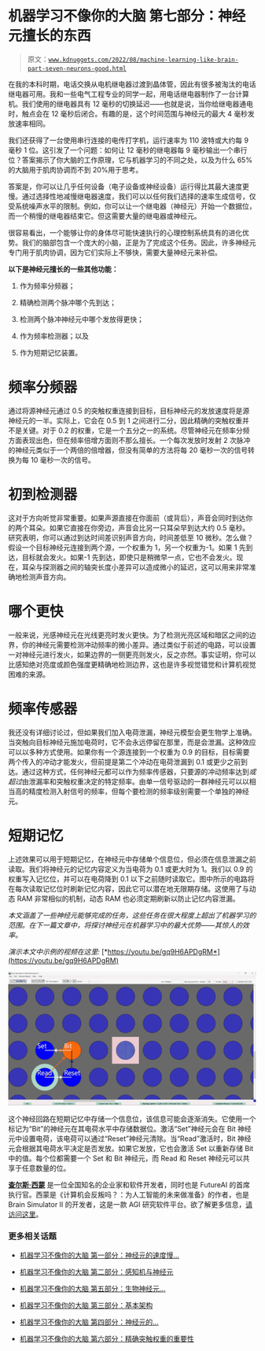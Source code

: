 # 机器学习不像你的大脑 第七部分：神经元擅长的东西

> 原文：[`www.kdnuggets.com/2022/08/machine-learning-like-brain-part-seven-neurons-good.html`](https://www.kdnuggets.com/2022/08/machine-learning-like-brain-part-seven-neurons-good.html)

在我的本科时期，电话交换从电机继电器过渡到晶体管，因此有很多被淘汰的电话继电器可用。我和一些电气工程专业的同学一起，用电话继电器制作了一台计算机。我们使用的继电器具有 12 毫秒的切换延迟——也就是说，当你给继电器通电时，触点会在 12 毫秒后闭合。有趣的是，这个时间范围与神经元的最大 4 毫秒发放速率相同。

我们还获得了一台使用串行连接的电传打字机，运行速率为 110 波特或大约每 9 毫秒 1 位。这引发了一个问题：如何让 12 毫秒的继电器每 9 毫秒输出一个串行位？答案揭示了你大脑的工作原理，它与机器学习的不同之处，以及为什么 65%的大脑用于肌肉协调而不到 20%用于思考。

答案是，你可以让几乎任何设备（电子设备或神经设备）运行得比其最大速度更慢。通过选择性地减慢继电器速度，我们可以以任何我们选择的速率生成信号，仅受系统噪声水平的限制。例如，你可以让一个继电器（神经元）开始一个数据位，而一个稍慢的继电器结束它。但这需要大量的继电器或神经元。

很容易看出，一个能够让你的身体尽可能快速执行的心理控制系统具有的进化优势。我们的脑部包含一个庞大的小脑，正是为了完成这个任务。因此，许多神经元专门用于肌肉协调，因为它们实际上不够快，需要大量神经元来补偿。

**以下是神经元擅长的一些其他功能：**

1.  作为频率分频器；

1.  精确检测两个脉冲哪个先到达；

1.  检测两个脉冲神经元中哪个发放得更快；

1.  作为频率检测器；以及

1.  作为短期记忆装置。

# 频率分频器

通过将源神经元通过 0.5 的突触权重连接到目标，目标神经元的发放速度将是源神经元的一半。实际上，它会在 0.5 到 1 之间进行二分，因此精确的突触权重并不是关键。对于 0.2 的权重，它是一个五分之一的系统。尽管神经元在频率分频方面表现出色，但在频率倍增方面则不那么擅长。一个每次发放时发射 2 次脉冲的神经元类似于一个两倍的倍增器，但没有简单的方法将每 20 毫秒一次的信号转换为每 10 毫秒一次的信号。

# 初到检测器

这对于方向听觉非常重要。如果声源直接在你面前（或背后），声音会同时到达你的两个耳朵。如果它直接在你旁边，声音会比另一只耳朵早到达大约 0.5 毫秒。研究表明，你可以通过到达时间差识别声音方向，时间差低至 10 微秒。怎么做？假设一个目标神经元连接到两个源，一个权重为 1，另一个权重为-1。如果 1 先到达，目标就会发火。如果-1 先到达，即使只是稍微早一点，它也不会发火。现在，耳朵与探测器之间的轴突长度小差异可以造成微小的延迟，这可以用来非常准确地检测声音方向。

# 哪个更快

一般来说，光感神经元在光线更亮时发火更快。为了检测光亮区域和暗区之间的边界，你的神经元需要检测冲动频率的微小差异。通过类似于前述的电路，可以设置一对神经元进行发火，如果边界的一侧更亮则发火，反之亦然。事实证明，你可以比感知绝对亮度或颜色强度更精确地检测边界，这也是许多视觉错觉和计算机视觉困难的来源。

# 频率传感器

我还没有详细讨论过，但如果我们加入电荷泄漏，神经元模型会更生物学上准确。当突触向目标神经元施加电荷时，它不会永远停留在那里，而是会泄漏。这种效应可以以多种方式使用。如果你有一个源连接到一个权重为 0.9 的目标，目标需要两个传入的冲动才能发火，但前提是第二个冲动在电荷泄漏到 0.1 或更少之前到达。通过这种方式，任何神经元都可以作为频率传感器，只要源的冲动频率达到*或超过*由泄漏率和突触权重决定的特定频率。由单一信号驱动的一群神经元可以以相当高的精度检测入射信号的频率，但每个要检测的频率级别需要一个单独的神经元。

# 短期记忆

上述效果可以用于短期记忆，在神经元中存储单个信息位，但必须在信息泄漏之前读取。我们将神经元的记忆内容定义为当电荷为 0.1 或更大时为 1。我们以 0.9 的权重写入记忆位，并可以在电荷降到 0.1 以下之前随时读取它。图中所示的电路将在每次读取记忆位时刷新记忆内容，因此它可以潜在地无限期存储。这使用了与动态 RAM 非常相似的机制，动态 RAM 也必须定期刷新以防止记忆内容泄漏。

*本文涵盖了一些神经元能够完成的任务，这些任务在很大程度上超出了机器学习的范围。在下一篇文章中，将探讨神经元在机器学习中的最大优势——其惊人的效率。*

*演示本文中示例的视频在这里:* [*https://youtu.be/gq9H6APDgRM*](https://youtu.be/gq9H6APDgRM)

![机器学习不像你的大脑 第七部分：神经元擅长什么](img/f49ed336b6594590c254057d9dc1dd93.png)

这个神经回路在短期记忆中存储一个信息位，该信息可能会逐渐消失。它使用一个标记为“Bit”的神经元在其电荷水平中存储数据位。激活“Set”神经元会在 Bit 神经元中设置电荷，该电荷可以通过“Reset”神经元清除。当“Read”激活时，Bit 神经元会根据其电荷水平决定是否发放。如果它发放，它也会激活 Set 以重新存储 Bit 中的值。每个位都需要一个 Set 和 Bit 神经元，而 Read 和 Reset 神经元可以共享于任意数量的位。

**[查尔斯·西蒙](https://futureai.guru/Founder.aspx)** 是一位全国知名的企业家和软件开发者，同时也是 FutureAI 的首席执行官。西蒙是《计算机会反叛吗？：为人工智能的未来做准备》的作者，也是 Brain Simulator II 的开发者，这是一款 AGI 研究软件平台。欲了解更多信息，[请访问这里](https://futureai.guru/Founder.aspx)。

### 更多相关话题

+   [机器学习不像你的大脑 第一部分：神经元的速度慢…](https://www.kdnuggets.com/2022/04/machine-learning-like-brain-part-one-neurons-slow-slow-slow.html)

+   [机器学习不像你的大脑 第二部分：感知机与神经元](https://www.kdnuggets.com/2022/05/machine-learning-like-brain-part-two-perceptrons-neurons.html)

+   [机器学习不像你的大脑 第五部分：生物神经元…](https://www.kdnuggets.com/2022/07/machine-learning-like-brain-part-5-biological-neurons-cant-summation-inputs.html)

+   [机器学习不像你的大脑 第三部分：基本架构](https://www.kdnuggets.com/2022/06/machine-learning-like-brain-part-3-fundamental-architecture.html)

+   [机器学习不像你的大脑 第四部分：神经元的…](https://www.kdnuggets.com/2022/06/machine-learning-like-brain-part-4-neuron-limited-ability-represent-precise-values.html)

+   [机器学习不像你的大脑 第六部分：精确突触权重的重要性](https://www.kdnuggets.com/2022/08/machine-learning-like-brain-part-6-importance-precise-synapse-weights-ability-set-quickly.html)
